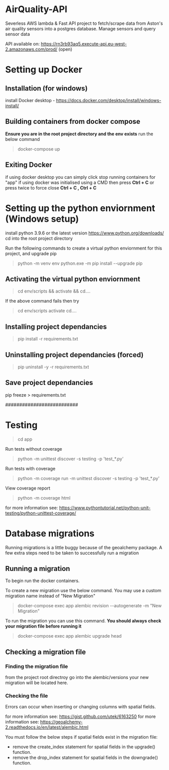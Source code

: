 # AirQuality-API
Severless AWS lambda & Fast API project to fetch/scrape data from Aston's air quality sensors into a postgres database.
Manage sensors and query sensor data

API available on: https://rn3rb93aq5.execute-api.eu-west-2.amazonaws.com/prod/ (open)  

# Setting up Docker

## Installation (for windows)
install Docker desktop - https://docs.docker.com/desktop/install/windows-install/

## Building containers from docker compose 
**Ensure you are in the root project directory and the env exists**
run the below command
> docker-compose up

## Exiting Docker
if using docker desktop you can simply click stop running containers for "app"
if using docker was initialised using a CMD then press **Ctrl + C** or press twice to force close  **Ctrl + C , Ctrl + C**

# Setting up the python enviornment (Windows setup)
install python 3.9.6 or the latest version https://www.python.org/downloads/
cd into the root project directory

Run the following commands to create a virtual python enviornment for this project, and upgrade pip
> python -m venv env
> python.exe -m pip install --upgrade pip

## Activating the virtual python enviornment
> cd env/scripts && activate && cd..\..

If the above command fails then try 
> cd env/scripts
> activate
> cd..\..

## Installing project dependancies
> pip install -r requirements.txt

## Uninstalling project dependancies (forced)
> pip uninstall -y -r requirements.txt 

## Save project dependancies
pip freeze > requirements.txt


##########################
# Testing
> cd app

Run tests without coverage
> python -m unittest discover -s testing -p 'test_*.py'

Run tests with coverage
> python -m coverage run -m unittest discover -s testing -p 'test_*.py'

View coverage report 
> python -m coverage html  

for more information see: https://www.pythontutorial.net/python-unit-testing/python-unittest-coverage/


# Database migrations
Running migrations is a little buggy because of the geoalchemy package. A few extra steps need to be taken to successfully run a migration

## Running a migration
To begin run the docker containers.

To create a new migration use the below command. You may use a custom migration name instead of "New Migration"
> docker-compose exec app alembic revision --autogenerate -m "New Migration"

To run the migration you can use this command. **You should always check your migration file before running it** 
> docker-compose exec app alembic upgrade head


## Checking a migration file

### Finding the migration file
from the project root directroy go into the alembic/versions
your new migration will be located here. 

### Checking the file
Errors can occur when inserting or changing columns with spatial fields. 

for more information see: https://gist.github.com/utek/6163250
for more information see: https://geoalchemy-2.readthedocs.io/en/latest/alembic.html

You must follow the below steps if spatial fields exist in the migration file: 

- remove the create_index statement for spatial fields in the upgrade() function.
- remove the drop_index statement for spatial fields  in the downgrade() function.

